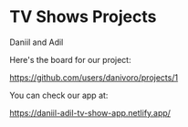 # TV Shows Projects

Daniil and Adil


Here's the board for our project:

https://github.com/users/danivoro/projects/1

You can check our app at:

https://daniil-adil-tv-show-app.netlify.app/


